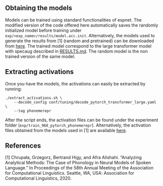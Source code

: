 ## Obtaining the models

Models can be trained using standard functionalities of espnet. The modified
version of the code offered here automatically saves the randomly initialized
model before training under `exp/<exp_name>/results/model.acc.init`.
Alternatively, the models used to generate the results from [1] (random and
pretrained) can be downloaded from [here](https://surfdrive.surf.nl/files/index.php/s/ivzgPd3jjRnhfje). The trained model correspond to
the large transformer model with specaug described in
[RESULTS.md](https://github.com/bhigy/espnet/blob/phoneme-repr/egs/librispeech/asr1/RESULTS.md#pytorch-large-transformer-with-specaug-4-gpus--large-lm).
The random model is the non trained version of the same model.

## Extracting activations

Once you have the models, the activations can easily be extracted by running:
```
./extract_activations.sh \
    --decode_config conf/tuning/decode_pytorch_transformer_large.yaml \
    --tag phonemerepr
```

After the script ends, the activation files can be found under the experiment
folder (`exp/train_960_pytorch_phonemerepr`). Alternatively, the activation
files obtained from the models used in [1] are available
[here](https://surfdrive.surf.nl/files/index.php/s/CelSgo0bmG1FmQK).

## References

[1] Chrupała, Grzegorz, Bertrand Higy, and Afra Alishahi. “Analyzing Analytical Methods: The Case of Phonology in Neural Models of Spoken Language.” In Proceedings of the 58th Annual Meeting of the Association for Computational Linguistics. Seattle, WA, USA: Association for Computational Linguistics, 2020.
